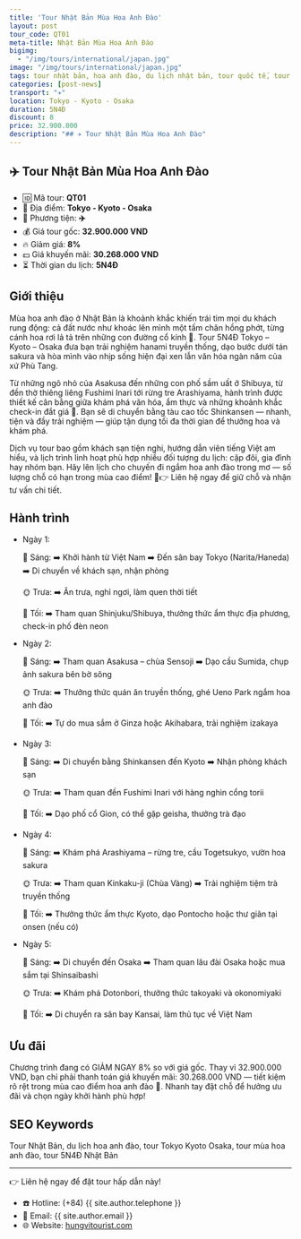 ```yaml
---
title: 'Tour Nhật Bản Mùa Hoa Anh Đào'
layout: post
tour_code: QT01
meta-title: Nhật Bản Mùa Hoa Anh Đào
bigimg:
  - "/img/tours/international/japan.jpg"
image: "/img/tours/international/japan.jpg"
tags: tour nhật bản, hoa anh đào, du lịch nhật bản, tour quốc tế, tour tokyo, tour kyoto, tour osaka
categories: [post-news]
transport: "✈️"
location: Tokyo - Kyoto - Osaka
duration: 5N4Đ
discount: 8
price: 32.900.000
description: "## ✈️ Tour Nhật Bản Mùa Hoa Anh Đào"
---
```


## ✈️ Tour Nhật Bản Mùa Hoa Anh Đào 

- 🆔 Mã tour: **QT01**
- 📍 Địa điểm: **Tokyo - Kyoto - Osaka**
- 🚗 Phương tiện: **✈️**
- 💰 Giá tour gốc: **32.900.000 VND**
- 🔥 Giảm giá: **8%**
- 💵 Giá khuyến mãi: **30.268.000 VND**
- ⏳ Thời gian du lịch: **5N4Đ**

## Giới thiệu
Mùa hoa anh đào ở Nhật Bản là khoảnh khắc khiến trái tim mọi du khách rung động: cả đất nước như khoác lên mình một tấm chăn hồng phớt, từng cánh hoa rơi lả tả trên những con đường cổ kính 🌸. Tour 5N4Đ Tokyo – Kyoto – Osaka đưa bạn trải nghiệm hanami truyền thống, dạo bước dưới tán sakura và hòa mình vào nhịp sống hiện đại xen lẫn văn hóa ngàn năm của xứ Phù Tang.

Từ những ngõ nhỏ của Asakusa đến những con phố sầm uất ở Shibuya, từ đền thờ thiêng liêng Fushimi Inari tới rừng tre Arashiyama, hành trình được thiết kế cân bằng giữa khám phá văn hóa, ẩm thực và những khoảnh khắc check-in đắt giá 📸. Bạn sẽ di chuyển bằng tàu cao tốc Shinkansen — nhanh, tiện và đầy trải nghiệm — giúp tận dụng tối đa thời gian để thưởng hoa và khám phá.

Dịch vụ tour bao gồm khách sạn tiện nghi, hướng dẫn viên tiếng Việt am hiểu, và lịch trình linh hoạt phù hợp nhiều đối tượng du lịch: cặp đôi, gia đình hay nhóm bạn. Hãy lên lịch cho chuyến đi ngắm hoa anh đào trong mơ — số lượng chỗ có hạn trong mùa cao điểm! 🌸👉 Liên hệ ngay để giữ chỗ và nhận tư vấn chi tiết.

## Hành trình
- Ngày 1:

  🌅 Sáng: ➡️ Khởi hành từ Việt Nam ➡️ Đến sân bay Tokyo (Narita/Haneda) ➡️ Di chuyển về khách sạn, nhận phòng  

  🌞 Trưa: ➡️ Ăn trưa, nghỉ ngơi, làm quen thời tiết  

  🌙 Tối: ➡️ Tham quan Shinjuku/Shibuya, thưởng thức ẩm thực địa phương, check-in phố đèn neon

- Ngày 2:

  🌅 Sáng: ➡️ Tham quan Asakusa – chùa Sensoji ➡️ Dạo cầu Sumida, chụp ảnh sakura bên bờ sông  

  🌞 Trưa: ➡️ Thưởng thức quán ăn truyền thống, ghé Ueno Park ngắm hoa anh đào  

  🌙 Tối: ➡️ Tự do mua sắm ở Ginza hoặc Akihabara, trải nghiệm izakaya

- Ngày 3:

  🌅 Sáng: ➡️ Di chuyển bằng Shinkansen đến Kyoto ➡️ Nhận phòng khách sạn  

  🌞 Trưa: ➡️ Tham quan đền Fushimi Inari với hàng nghìn cổng torii  

  🌙 Tối: ➡️ Dạo phố cổ Gion, có thể gặp geisha, thưởng trà đạo

- Ngày 4:

  🌅 Sáng: ➡️ Khám phá Arashiyama – rừng tre, cầu Togetsukyo, vườn hoa sakura  

  🌞 Trưa: ➡️ Tham quan Kinkaku-ji (Chùa Vàng) ➡️ Trải nghiệm tiệm trà truyền thống  

  🌙 Tối: ➡️ Thưởng thức ẩm thực Kyoto, dạo Pontocho hoặc thư giãn tại onsen (nếu có)

- Ngày 5:

  🌅 Sáng: ➡️ Di chuyển đến Osaka ➡️ Tham quan lâu đài Osaka hoặc mua sắm tại Shinsaibashi  

  🌞 Trưa: ➡️ Khám phá Dotonbori, thưởng thức takoyaki và okonomiyaki  

  🌙 Tối: ➡️ Di chuyển ra sân bay Kansai, làm thủ tục về Việt Nam

## Ưu đãi
Chương trình đang có GIẢM NGAY 8% so với giá gốc. Thay vì 32.900.000 VND, bạn chỉ phải thanh toán giá khuyến mãi: 30.268.000 VND — tiết kiệm rõ rệt trong mùa cao điểm hoa anh đào 🌸. Nhanh tay đặt chỗ để hưởng ưu đãi và chọn ngày khởi hành phù hợp!

## SEO Keywords
Tour Nhật Bản, du lịch hoa anh đào, tour Tokyo Kyoto Osaka, tour mùa hoa anh đào, tour 5N4Đ Nhật Bản

---

👉 Liên hệ ngay để đặt tour hấp dẫn này!

- ☎️ Hotline: (+84) {{ site.author.telephone }}
- 📧 Email: {{ site.author.email }}
- 🌐 Website: [hungvitourist.com](https://hungvitourist.com)


